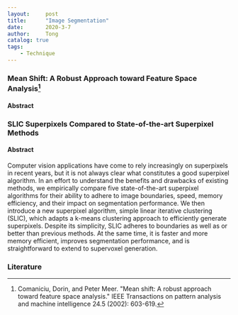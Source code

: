 ```yaml
---
layout:     post
title:      "Image Segmentation"
date:       2020-3-7
author:     Tong
catalog: true
tags:
    - Technique
---
```


### Mean Shift: A Robust Approach toward Feature Space Analysis[^Comaniciu2002]

#### Abstract

### SLIC Superpixels Compared to State-of-the-art Superpixel Methods

#### Abstract

Computer vision applications have come to rely increasingly on superpixels in recent years, but it is not always clear what constitutes a good superpixel algorithm. In an effort to understand the benefits and drawbacks of existing methods, we empirically compare five state-of-the-art superpixel algorithms for their ability to adhere to image boundaries, speed, memory efficiency, and their impact on segmentation performance. We then introduce a new superpixel algorithm, simple linear iterative clustering (SLIC), which adapts a k-means clustering approach to efficiently generate superpixels. Despite its simplicity, SLIC adheres to boundaries as well as or better than previous methods. At the same time, it is faster and more memory efficient, improves segmentation performance, and is straightforward to extend to supervoxel generation.

### Literature

[^Comaniciu2002]: Comaniciu, Dorin, and Peter Meer. "Mean shift: A robust approach toward feature space analysis." IEEE Transactions on pattern analysis and machine intelligence 24.5 (2002): 603-619.

[^Achanta2012]: Achanta, Radhakrishna, et al. "SLIC superpixels compared to state-of-the-art superpixel methods." IEEE transactions on pattern analysis and machine intelligence 34.11 (2012): 2274-2282.
